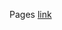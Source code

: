 Pages [link]([http://test.com/](https://soloveyaleksandr.github.io/examples/)https://soloveyaleksandr.github.io/examples/)
